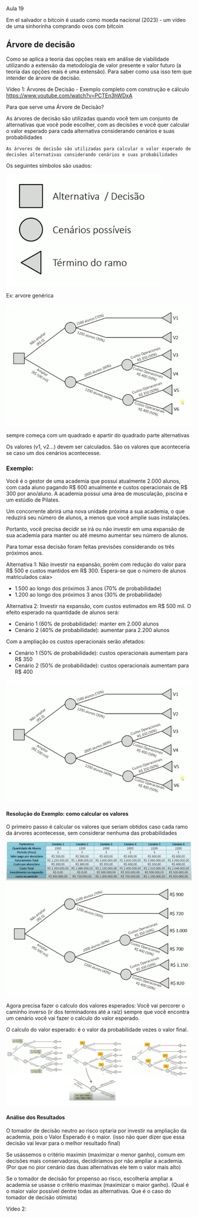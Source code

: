 Aula 19

Em el salvador o bitcoin é usado como moeda nacional (2023) - um vídeo de uma sinhorinha comprando ovos com bitcoin

## Árvore de decisão 

Como se aplica a teoria das opções reais em análise de viabilidade utilizando a extensão da metodologia de valor presente e valor futuro (a teoria das opções reais é uma extensão). Para saber como usa isso tem que intender de árvore de decisão.

Vídeo 1: Árvores de Decisão - Exemplo completo com construção e cálculo https://www.youtube.com/watch?v=PCTEn3hWDxA

Para que serve uma Árvore de Decisão?

As árvores de decisão são utilizadas quando você tem um conjunto de alternativas que você pode escolher, com as decisões e você quer calcular o valor esperado para cada alternativa considerando cenários e suas probabilidades

```
As árvores de decisão são utilizadas para calcular o valor esperado de decisões alternativas considerando cenários e suas probabilidades
```

Os seguintes símbolos são usados:

<img src=".assets/simbologia.jpg">

Ex: arvore genérica

<img src=".assets/arv_gen.jpg">


sempre começa com um quadrado e apartir do quadrado parte alternativas

Os valores (v1, v2...) devem ser calculados. São os valores que aconteceria se caso um dos cenários acontecesse.

### Exemplo:

Você é o gestor de uma academia que possui atualmente 2.000 alunos, com cada aluno pagando R$ 600 anualmente e custos operacionais de R$ 300 por ano/aluno. A academia possui uma área de musculação, piscina e um estúdio de Pilates.

Um concorrente abrirá uma nova unidade próxima a sua academia, o que reduzirá seu número de alunos, a menos que você amplie suas instalações.

Portanto, você precisa decidir se irá ou não investir em uma expansão de sua academia para manter ou até mesmo aumentar seu número de alunos.

Para tomar essa decisão foram feitas previsões considerando os três próximos anos.


Alternativa 1: Não investir na expansão, porém com redução do valor para R$ 500 e custos mantidos em R$ 300. Espera-se que o número de alunos matriculados caia>

- 1.500 ao longo dos próximos 3 anos (70% de probabilidade)
- 1.200 ao longo dos próximos 3 anos (30% de probabilidade)

Alternativa 2: Investir na expansão, com custos estimados em R$ 500 mil. O efeito esperado na quantidade de alunos será:

- Cenário 1 (60% de probabilidade): manter em 2.000 alunos
- Cenário 2 (40% de probabilidade): aumentar para 2.200 alunos

Com a ampliação os custos operacionais serão afetados:

- Cenário 1 (50% de probabilidade): custos operacionais aumentam para R$ 350
- Cenário 2 (50% de probabilidade): custos operacionais aumentam para R$ 400

<img src=".assets/ex1_arv.jpg">

#### Resolução do Exemplo: como calcular os valores

O primeiro passo é calcular os valores que seriam obtidos caso cada ramo da árvores acontecesse,  sem considerar nenhuma das probabilidades

<img src=".assets/tab.jpg">

<img src=".assets/reso1.jpg">

Agora precisa fazer o calculo dos valores esperados: Você vai percorer o caminho inverso (ir dos terminadores até a raíz) sempre que você encontra um cenário você vai fazer o calculo do valor esperado.

O calculo do valor esperado: é o valor da probabilidade vezes o valor final.

<img src=".assets/valor_esperado.jpg">

#### Análise dos Resultados

O tomador de decisão neutro ao risco optaria por investir na ampliação da academia, pois o Valor Esperado é o maior. (isso não quer dizer que essa decisão vai levar para o melhor resultado final)

Se usássemos o critério maximin (maximizar o menor ganho), comum em decisões mais conservadoras, decidiríamos por não ampliar a academia. (Por que no pior cenário das duas alternativas ele tem o valor mais alto)

Se o tomador de decisão for propenso ao risco, escolheria ampliar a academia se usasse o critério maximax (maximizar o maior ganho). (Qual é o maior valor possível dentre todas as alternativas. Que é o caso do tomador de decisão otimista)


Vídeo 2:
